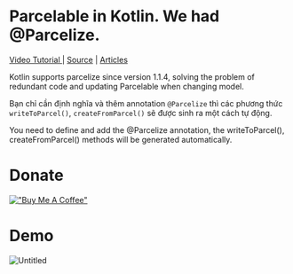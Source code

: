 # Parcelable in Kotlin. We had @Parcelize.

[Video Tutorial ](https://youtu.be/aDbWkb81zZ0)| [Source](https://github.com/nguyenphuc22/Android-Tutorial-Phuc-Vr/tree/main/Intent_Parcelize_Example) | [Articles](https://www.buymeacoffee.com/post/edit/869762)

Kotlin supports parcelize since version 1.1.4, solving the problem of redundant code and updating Parcelable when changing model.

Bạn chỉ cần định nghĩa và thêm annotation `@Parcelize` thì các phương thức `writeToParcel()`, `createFromParcel()` sẽ được sinh ra một cách tự động.

You need to define and add the @Parcelize annotation, the writeToParcel(), createFromParcel() methods will be generated automatically.

# Donate

[!["Buy Me A Coffee"](https://www.buymeacoffee.com/assets/img/custom_images/orange_img.png)](https://www.buymeacoffee.com/phucvr)

# Demo

![Untitled](https://github.com/nguyenphuc22/Android-Tutorial-Phuc-Vr/blob/main/Intent_Parcelize_Example/Untitled.gif)